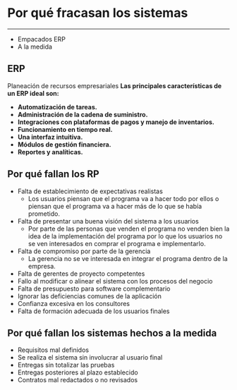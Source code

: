 # Por qué fracasan los sistemas
---
- Empacados ERP
- A la medida

## ERP
Planeación de recursos empresariales
**Las principales características de un ERP ideal son:**

- **Automatización de tareas.**
- **Administración de la cadena de suministro.**
- **Integraciones con plataformas de pagos y manejo de inventarios.**
- **Funcionamiento en tiempo real.**
- **Una interfaz intuitiva.**
- **Módulos de gestión financiera.**
- **Reportes y analíticas.**

## Por qué fallan los RP
- Falta de establecimiento de expectativas realistas
	- Los usuarios piensan que el programa va a hacer todo por ellos o piensan que el programa va a hacer más de lo que se había prometido.
- Falta de presentar una buena visión del sistema a los usuarios
	- Por parte de las personas que venden el programa no venden bien la idea de la implementación del programa por lo que los usuarios no se ven interesados en comprar el programa e implementarlo.
- Falta de compromiso por parte de la gerencia
	- La gerencia no se ve interesada en integrar el programa dentro de la empresa.
- Falta de gerentes de proyecto competentes
- Fallo al modificar o alinear el sistema con los procesos del negocio
- Falta de presupuesto para software complementario
- Ignorar las deficiencias comunes de la aplicación
- Confianza excesiva en los consultores
- Falta de formación adecuada de los usuarios finales

## Por qué fallan los sistemas hechos a la medida
- Requisitos mal definidos
- Se realiza el sistema sin involucrar al usuario final
- Entregas sin totalizar las pruebas
- Entregas posteriores al plazo establecido
- Contratos mal redactados o no revisados

